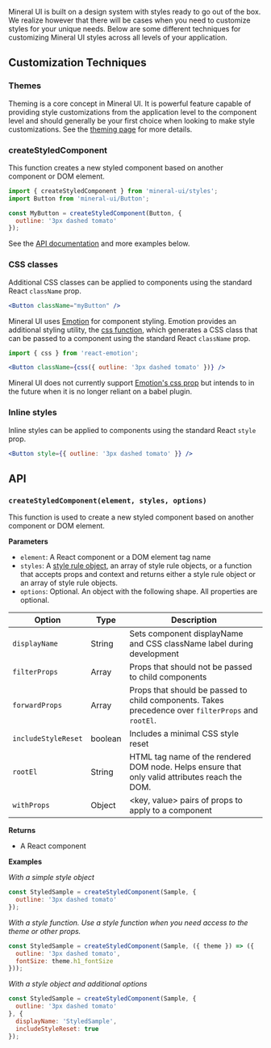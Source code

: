 Mineral UI is built on a design system with styles ready to go out of the box.  We realize however that there will be cases when you need to customize styles for your unique needs.  Below are some different techniques for customizing Mineral UI styles across all levels of your application.

## Customization Techniques

### Themes

Theming is a core concept in Mineral UI.  It is powerful feature capable of providing style customizations from the application level to the component level and should generally be your first choice when looking to make style customizations. See the [theming page](/theming) for more details.

### createStyledComponent

This function creates a new styled component based on another component or DOM element.

```jsx
import { createStyledComponent } from 'mineral-ui/styles';
import Button from 'mineral-ui/Button';

const MyButton = createStyledComponent(Button, {
  outline: '3px dashed tomato'
});
```

See the [API documentation](#styling-api) and more examples below.

### CSS classes

Additional CSS classes can be applied to components using the standard React `className` prop.

```jsx
<Button className="myButton" />
```

Mineral UI uses [Emotion](https://emotion.sh/) for component styling.  Emotion
provides an additional styling utility, the
[css function](https://emotion.sh/docs/css), which generates a CSS class that
can be passed to a component using the standard React `className` prop.

```jsx
import { css } from 'react-emotion';

<Button className={css({ outline: '3px dashed tomato' })} />
```

<Callout title="Note">
  <p key={0}>
    Mineral UI does not currently
    support <a key={0} href="https://emotion.sh/docs/css#css-prop">Emotion's css prop</a> but
    intends to in the future when it is no longer reliant on a babel plugin.
  </p>
</Callout>

### Inline styles

Inline styles can be applied to components using the standard React `style` prop.

```jsx
<Button style={{ outline: '3px dashed tomato' }} />
```


## API

### `createStyledComponent(element, styles, options)`

This function is used to create a new styled component based on another component or DOM element.

**Parameters**

 * `element`: A React component or a DOM element tag name
 * `styles`: A [style rule object](https://emotion.sh/docs/css), an array of style rule objects, or a function that accepts props and context and returns either a style
 rule object or an array of style rule objects.
 * `options`: Optional. An object with the following shape. All properties are optional.

| Option              | Type          | Description                                                                                        |
|---------------------|---------------|----------------------------------------------------------------------------------------------------|
| `displayName`       | String        | Sets component displayName and CSS className label during development                              |
| `filterProps`       | Array<String> | Props that should not be passed to child components                                                |
| `forwardProps`      | Array<String> | Props that should be passed to child components. Takes precedence over `filterProps` and `rootEl`. |
| `includeStyleReset` | boolean       | Includes a minimal CSS style reset                                                                 |
| `rootEl`            | String        | HTML tag name of the rendered DOM node. Helps ensure that only valid attributes reach the DOM.     |
| `withProps`         | Object        | <key, value> pairs of props to apply to a component                                                |

**Returns**

* A React component

**Examples**

_With a simple style object_
```jsx
const StyledSample = createStyledComponent(Sample, {
  outline: '3px dashed tomato'
});
```

_With a style function.  Use a style function when you need access to the theme or other props._
```jsx
const StyledSample = createStyledComponent(Sample, ({ theme }) => ({
  outline: '3px dashed tomato',
  fontSize: theme.h1_fontSize
}));
```

_With a style object and additional options_
```jsx
const StyledSample = createStyledComponent(Sample, {
  outline: '3px dashed tomato'
}, {
  displayName: 'StyledSample',
  includeStyleReset: true
});
```
